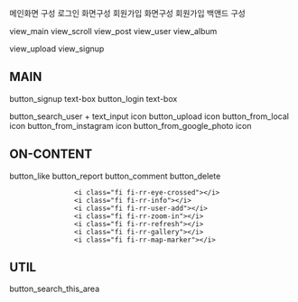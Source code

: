메인화면 구성
로그인 화면구성
회원가입 화면구성
회원가입 백앤드 구성


view_main
    view_scroll
    view_post
    view_user
        view_album

view_upload
view_signup




## MAIN

button_signup   text-box
button_login    text-box

button_search_user + text_input icon
button_upload                   icon
    button_from_local           icon
    button_from_instagram       icon
    button_from_google_photo    icon

## ON-CONTENT

button_like         <i class="fi fi-rr-thumbs-up"></i>
button_report
button_comment      <i class="fi fi-rr-comment"></i>
button_delete       <i class="fi fi-rr-trash"></i>

                    <i class="fi fi-rr-eye-crossed"></i>
                    <i class="fi fi-rr-info"></i>
                    <i class="fi fi-rr-user-add"></i>
                    <i class="fi fi-rr-zoom-in"></i>
                    <i class="fi fi-rr-refresh"></i>
                    <i class="fi fi-rr-gallery"></i>
                    <i class="fi fi-rr-map-marker"></i>
## UTIL
button_search_this_area



